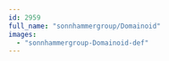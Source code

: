 ```yaml
---
id: 2959
full_name: "sonnhammergroup/Domainoid"
images: 
  - "sonnhammergroup-Domainoid-def"
---
```

